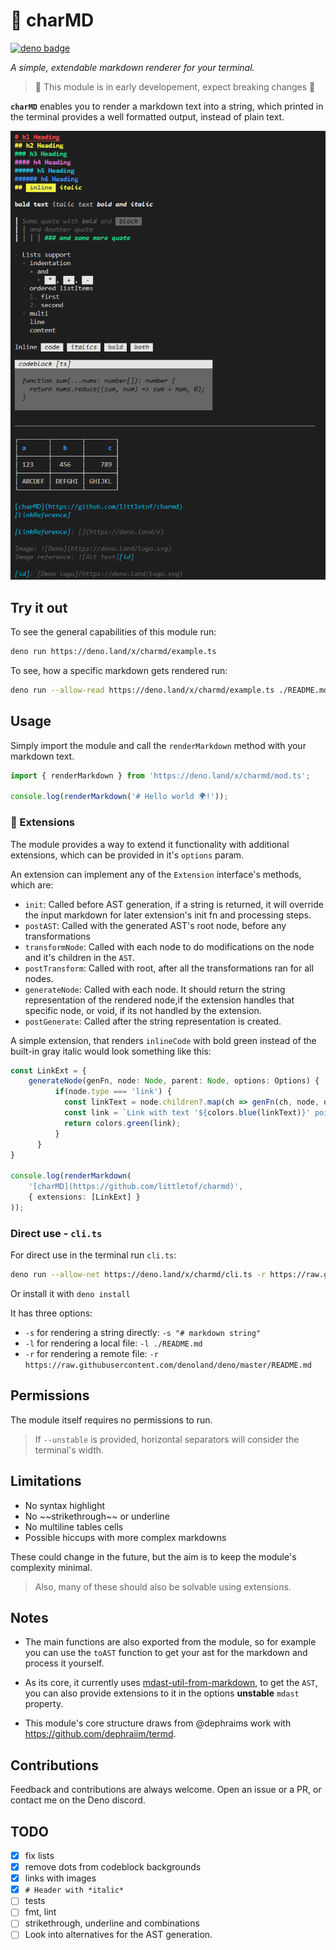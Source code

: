 # 🎩 charMD

[![deno badge](https://img.shields.io/badge/deno.land/x-success?logo=deno&logoColor=black&labelColor=white&color=black)](https://deno.land/x/charmd)

*A simple, extendable markdown renderer for your terminal.*

> 🚧 This module is in early developement, expect breaking changes 🚧

**`charMD`** enables you to render a markdown text into a string, which printed in the terminal provides a well formatted output, instead of plain text.

![Showcase](docs/showcase.png)

## Try it out

To see the general capabilities of this module run:

```bash
deno run https://deno.land/x/charmd/example.ts
```

To see, how a specific markdown gets rendered run:

```bash
deno run --allow-read https://deno.land/x/charmd/example.ts ./README.md
```

## Usage

Simply import the module and call the `renderMarkdown` method with your markdown text.

```ts
import { renderMarkdown } from 'https://deno.land/x/charmd/mod.ts';

console.log(renderMarkdown('# Hello world 🌍!'));
```

### 🧩 Extensions

The module provides a way to extend it functionality with additional extensions, which can be provided in it's `options` param.

An extension can implement any of the `Extension` interface's methods, which are:

- `init`: Called before AST generation, if a string is returned, it will override the input markdown for later extension's init fn and processing steps.
- `postAST`: Called with the generated AST's root node, before any    transformations
- `transformNode`: Called with each node to do modifications on the node and it's children in the `AST`.
- `postTransform`: Called with root, after all the transformations ran for all nodes.
- `generateNode`: Called with each node. It should return the string representation of the rendered node,if the extension handles that specific node, or void, if its not handled by the extension.
- `postGenerate`: Called after the string representation is created.

A simple extension, that renders `inlineCode` with bold green instead of the built-in gray italic would look something like this:

```ts
const LinkExt = {
    generateNode(genFn, node: Node, parent: Node, options: Options) {
          if(node.type === 'link') {
            const linkText = node.children?.map(ch => genFn(ch, node, options)).join('') || '';
            const link = `Link with text '${colors.blue(linkText)}' points to ${colors.cyan(node.url!)}`
            return colors.green(link);
          }
      }
}

console.log(renderMarkdown(
    '[charMD](https://github.com/littletof/charmd)',
    { extensions: [LinkExt] }
));
```

### Direct use - `cli.ts`

For direct use in the terminal run `cli.ts`:

```bash
deno run --allow-net https://deno.land/x/charmd/cli.ts -r https://raw.githubusercontent.com/denoland/deno/master/README.md
```

Or install it with `deno install`

It has three options:

- `-s` for rendering a string directly: `-s "# markdown string"`
- `-l` for rendering a local file: `-l ./README.md`
- `-r` for rendering a remote file: `-r https://raw.githubusercontent.com/denoland/deno/master/README.md`

## Permissions

The module itself requires no permissions to run.

> If `--unstable` is provided, horizontal separators will consider the terminal's width.

<!--
|Flag| Required |Reason|
|:--|:-:|:--|
| 🚧 `--unstable`  |  | If provided, the horizontal separator will consider the terminals width |
-->

## Limitations

- No syntax highlight
- No \~\~strikethrough\~\~ or underline
- No multiline tables cells
- Possible hiccups with more complex markdowns

These could change in the future, but the aim is to keep the module's complexity minimal.
> Also, many of these should also be solvable using extensions.

## Notes

- The main functions are also exported from the module, so for example you can use the `toAST` function to get your ast for the markdown and process it yourself.

- As its core, it currently uses [mdast-util-from-markdown](https://github.com/syntax-tree/mdast-util-from-markdown), to get the `AST`, you can also provide extensions to it in the options **unstable** `mdast` property.

- This module's core structure draws from @dephraims work with <https://github.com/dephraiim/termd>.

## Contributions

Feedback and contributions are always welcome. Open an issue or a PR, or contact me on the Deno discord.

## TODO

- [x] fix lists
- [x] remove dots from codeblock backgrounds
- [x] links with images
- [x] ```# Header with *italic*```
- [ ] tests
- [ ] fmt, lint
- [ ] strikethrough, underline and combinations
- [ ] Look into alternatives for the AST generation.
